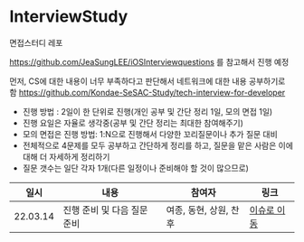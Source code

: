 # InterviewStudy
면접스터디 레포

https://github.com/JeaSungLEE/iOSInterviewquestions 를 참고해서 진행 예정

먼저, CS에 대한 내용이 너무 부족하다고 판단해서 네트워크에 대한 내용 공부하기로 함
https://github.com/Kondae-SeSAC-Study/tech-interview-for-developer

- 진행 방법 : 2일이 한 단위로 진행(개인 공부 및 간단 정리 1일, 모의 면접 1일)
- 진행 요일은 자율로 생각중(공부 및 간단 정리는 최대한 참여해주기)
- 모의 면접은 진행 방법: 1:N으로 진행해서 다양한 꼬리질문이나 추가 질문 대비
- 전체적으로 4문제를 모두 공부하고 간단하게 정리를 하고, 질문을 맡은 사람은 이에 대해 더 자세하게 정리하기
- 질문 갯수는 일단 각자 1개(다른 일정이나 준비해야 할 것이 많으므로)

| 일시 | 내용 | 참여자 | 링크 |
| --- | --- | --- | --- |
| 22.03.14 | 진행 준비 및 다음 질문 준비 | 여종, 동현, 상원, 찬후| [이슈로 이동](https://github.com/Kondae-SeSAC-Study/InterviewStudy/issues/2) | 

